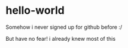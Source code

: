 # hello-world
Somehow i never signed up for github before :/

But have no fear! i already knew most of this
